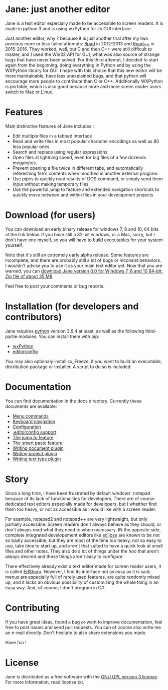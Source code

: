 # Jane: just another editor
Jane is a text editor especially made to be accessible to screen readers.
It is made in python 3 and is using wxPython for its GUI interface.

Just another editor, why ? because it is just another trial after my two previous more or less failed attempts: [6pad](http://github.com/qtnc/6pad) in 2012-2013 and [6pad++](http://github.com/qtnc/6pad2) in 2015-2016.
They worked, well, but C and then C++ were still difficult to master, and I used the Win32 API for GUI, what was also source of strange bugs that have never been solved.
For this third attempt, I decided to start again from the beginning, doing everything in Python and by using the WXPython library for GUI.
I hope with this choice that this new editor will be more maintainable, have less unexplained bugs, and  that python will encourage more people to contribute than C or C++. Additionally WXPython is portable, which is also good because more and more sceen reader users switch to Mac or Linux.

# Features
Main distinctive features of Jane includes :

* Edit multiple files in a tabbed interface
* Read and write files in most popular character encodings as well as 80 less popular ones
* Search and replace using regular expressions
* Open files at lightning speed, even for big files of a few dozends megabytes.
* Prevent opening a file twice in different tabs, and automatically refereshing file's contents when modified in another external program.
* Use pipes to quickly read results of DOS command, or simply send them input without making temporary files
* Use the powerful jump to feature and extended navigation shortcuts to quickly move between and within files in your development projects

# Download (for users)
You can download an early binary release for windows 7, 8 and 10, 64 bits at the link below.
If you have still a 32-bit windows, or a Mac, sorry, but I don't have one myself, so you will have to build executables for your system yourself.

Note that it's still an extremely early alpha release. Some features are incomplete, and there are probably still a lot of bugs or inconsist behaviors. I wouldn't advise you to use it as your main text editor yet.
Now that you are warned, you can [download Jane version 0.0 for Windows 7, 8 and 10 64-bit. Zip file of about 35 MB](http://vrac.quentinc.net/Jane-0.0.zip)

Feel free to post your comments or bug reports.

# Installation (for developers and contributors)
Jane requires [python](http://www.python.org/) version 3.6.4 at least, as well as the following third-partie modules. You can install them with pip:

- [wxPython](http://wxpython.org/)
- [editorconfig](https://github.com/editorconfig/editorconfig-core-py)

You may also optionaly install cx_Freeze, if you want to build an executable, distribution package or installer. A script to do so is included.

# Documentation
You can find documentation in the docs directory. Currently these documents are available:

- [Menu commands](docs/menus.md)
- [Keyboard navigation](docs/navigation.md)
- [Configuration](docs/configuration.md)
- [.editorconfig support](docs/doteditorconfig.md)
- [The jump to feature](docs/jump-to-feature.md)
- [The smart paste feature](docs/smart-paste-feature.md)
- [Writing document plugin](docs/writing-document-plugin.md)
- [Writing project plugin](docs/writing-project-plugin.md)
- [Writing text type plugin](docs/writing-text-type-plugin.md)

# Story
Since a long time, I have been frustrated by default windows' notepad because of its lack of functionalities for developers.
There are of course dedicated text editors especially made for developers, but I wheither find them too heavy, or not as accessible as I would like with a screen reader.

For example, notepad2 and notepad++ are very lightweight, but only partially accessible. Screen readers don't always behave as they should, or don't always read what they need to when necessary.
IN the opposite side, complete integrated developement editors like [eclipse](http://eclipse.org/) are known to be not so badly accessible, but they are most of the time too heavy, not so easy to use, take time to start up, and aren't that suited to have a quick look at small files and other notes.
They also do a lot of things under the hoo that aren't always desired and these things aren't easy to configure.

There effectively already exist a text editor made for screen reader users, it is called [EdSharp](http://empowermentzone.com/EdSharp.htm).
However, I find its interface not as easy as it is said; menus are especially full of rarely used features, are quite randomly mixed up, and it lacks an obvious possibility of customizing the whole thing in an easy way. And, of course, I don't program in C#.

# Contributing
If you have great ideas, found a bug or want to improve documentation, feel free to post issues and send pull requests. You can of course also write me an e-mail directly.
Don't hesitate to also share extensions you made.

Have fun !

# License
Jane is distributed as a free software with the [GNU GPL version 3 license](license.txt).
For more information, read license.txt.

